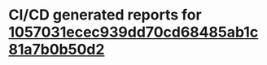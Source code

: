 # CI/CD generated reports for [1057031ecec939dd70cd68485ab1c81a7b0b50d2](https://github.com/hydephp/develop/commit/1057031ecec939dd70cd68485ab1c81a7b0b50d2)
